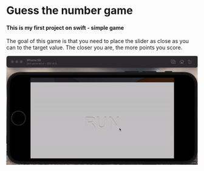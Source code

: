 # Guess the number game
#### This is my first project on swift - simple game
The goal of this game is that you need to place the slider as close as you can to the target value. The closer you are, the more points you score.


<p align="center">
	<img src="Guess_the_number.gif" alt="animated" />
</p>
